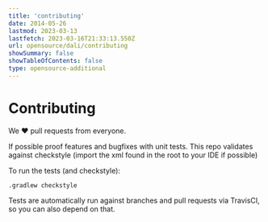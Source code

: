 ```yaml
---
title: 'contributing'
date: 2014-05-26
lastmod: 2023-03-13
lastfetch: 2023-03-16T21:33:13.550Z
url: opensource/dali/contributing
showSummary: false
showTableOfContents: false
type: opensource-additional
---
```

# Contributing

We ❤ pull requests from everyone.

If possible proof features and bugfixes with unit tests.
This repo validates against checkstyle (import the xml found in the root to your IDE if possible)

To run the tests (and checkstyle):

```shell
.gradlew checkstyle
```

Tests are automatically run against branches and pull requests
via TravisCI, so you can also depend on that.
